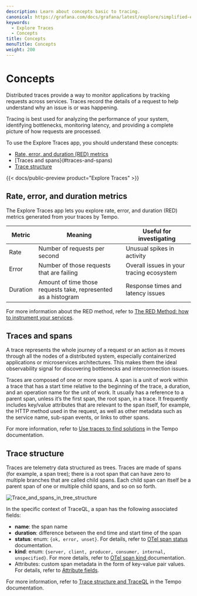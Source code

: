 ```yaml
---
description: Learn about concepts basic to tracing.
canonical: https://grafana.com/docs/grafana/latest/explore/simplified-exploration/traces/concepts/
keywords:
  - Explore Traces
  - Concepts
title: Concepts
menuTitle: Concepts
weight: 200
---
```


# Concepts

Distributed traces provide a way to monitor applications by tracking requests across services.
Traces record the details of a request to help understand why an issue is or was happening.

Tracing is best used for analyzing the performance of your system, identifying bottlenecks, monitoring latency, and providing a complete picture of how requests are processed.

To use the Explore Traces app, you should understand these concepts:

- [Rate, error, and duration (RED) metrics](#rate-error-and-duration-metrics)
- [Traces and spans}(#traces-and-spans)
- [Trace structure](#trace-structure)

{{< docs/public-preview product="Explore Traces" >}}

## Rate, error, and duration metrics

The Explore Traces app lets you explore rate, error, and duration (RED) metrics generated from your traces by Tempo.

| Metric | Meaning | Useful for investigating |
|---|---|---|
| Rate | Number of requests per second | Unusual spikes in activity |
| Error | Number of those requests that are failing | Overall issues in your tracing ecosystem |
| Duration | Amount of time those requests take, represented as a histogram | Response times and latency issues |

For more information about the RED method, refer to [The RED Method: how to instrument your services](https://grafana.com/blog/2018/08/02/the-red-method-how-to-instrument-your-services/).

## Traces and spans

A trace represents the whole journey of a request or an action as it moves through all the nodes of a distributed system, especially containerized applications or microservices architectures.
This makes them the ideal observability signal for discovering bottlenecks and interconnection issues.

Traces are composed of one or more spans.
A span is a unit of work within a trace that has a start time relative to the beginning of the trace, a duration, and an operation name for the unit of work.
It usually has a reference to a parent span, unless it’s the first span, the root span, in a trace.
It frequently includes key/value attributes that are relevant to the span itself, for example, the HTTP method used in the request, as well as other metadata such as the service name, sub-span events, or links to other spans.

For more information, refer to [Use traces to find solutions](https://grafana.com/docs/tempo/<TEMPO_VERSION>/introduction/solutions-with-traces/) in the Tempo documentation.

## Trace structure

Traces are telemetry data structured as trees.
Traces are made of spans (for example, a span tree); there is a root span that can have zero to multiple branches that are called child spans.
Each child span can itself be a parent span of one or multiple child spans, and so on so forth.

![Trace_and_spans_in_tree_structure](/media/docs/tempo/traceql/trace-tree-structures-and-spans.png)

In the specific context of TraceQL, a span has the following associated fields:

- **name**: the span name
- **duration**: difference between the end time and start time of the span
- **status**: enum: `{ok, error, unset}`. For details, refer to [OTel span status](https://opentelemetry.io/docs/concepts/signals/traces/#span-status) documentation.
- **kind**: enum: `{server, client, producer, consumer, internal, unspecified}`. For more details, refer to [OTel span kind ](https://opentelemetry.io/docs/concepts/signals/traces/#span-kind) documentation.
- Attributes: custom span metadata in the form of key-value pair values. For details, refer to [Attribute fields](https://grafana.com/docs/tempo/<TEMPO_VERSION>/traceql/#attribute-fields).

For more information, refer to [Trace structure and TraceQL](https://grafana.com/docs/tempo/<TEMPO_VERSION>/traceql/trace-structure/) in the Tempo documentation.